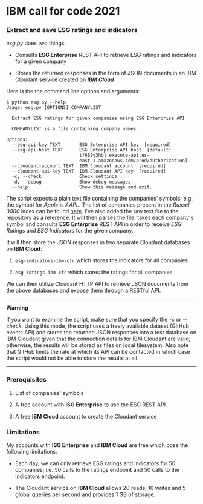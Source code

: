 # IBM call for code 2021

### Extract and save ESG ratings and indicators

_esg.py_ does two things:

* Consults __ESG Enterprise__ REST API to retrieve ESG ratings and indicators for a given company

* Stores the returned responses in the form of JSON documents in an IBM Cloudant service created on ___IBM Cloud___

Here is the the command line options and arguments:

```asciidoc
$ python esg.py --help
Usage: esg.py [OPTIONS] COMPANYLIST

  Extract ESG ratings for given companies using ESG Enterprise API

  COMPANYLIST is a file containing company names.

Options:
  --esg-api-key TEXT       ESG Enterprise API key  [required]
  --esg-api-host TEXT      ESG Enterprise API host  [default:
                           tf689y3hbj.execute-api.us-
                           east-1.amazonaws.com/prod/authorization]
  --cloudant-account TEXT  IBM Cloudant account  [required]
  --cloudant-api-key TEXT  IBM Cloudant API key  [required]
  -c, --check              Check settings
  -d, --debug              Show debug messages
  --help                   Show this message and exit.
```

The script expects a plain text file containing the companies' symbols; e.g. the symbol for _Apple_ is _AAPL_. The list of companies present in the _Russel 3000_ index can be found [here](http://www.kibot.com/Historical_Data/Russell_3000_Historical_Intraday_Data.aspx). I've also added the raw text file to the repository as a reference. It will then parses the file, takes each company's symbol and consults __ESG Enterprise__ REST API in order to receive _ESG Ratings_ and _ESG Indicators_ for the given company.

It will then store the JSON responses in two separate Cloudant databases on __IBM Cloud__:

1. `esg-indicators-ibm-cfc` which stores the indicators for all companies

2. `esg-ratings-ibm-cfc` which stores the ratings for all companies

We can then utilize Cloudant HTTP API to retrieve JSON documents from the above databases and expose them through a RESTful API.

---

**Warning**

If you want to examine the script, make sure that you specify the _-c_ or _--check_. Using this mode, the script uses a freely available dataset (GitHub events API) and stores the returned JSON responses into a test database on IBM Cloudant given that the connection details for IBM Cloudant are valid; otherwise, the results will be stored as files on local filesystem. Also note that GitHub limits the rate at which its API can be contacted in which case the script would not be able to store the results at all.

---

### Prerequisites

1. List of companies' symbols

2. A free account with __ISG Enterprise__ to use the ESG REST API

3. A free __IBM Cloud__ account to create the Cloudant service

### Limitations

My accounts with __ISG Enterprise__ and __IBM Cloud__ are free which pose the following limitations:

* Each day, we can only retrieve ESG ratings and indicators for 50 companies; i.e. 50 calls to the ratings endpoint and 50 calls to the indicators endpoint.

* The Cloudant service on __IBM Cloud__ allows 20 reads, 10 writes and 5 global queries per second and provides 1 GB of storage.
